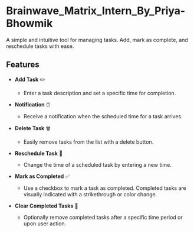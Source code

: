 # Brainwave_Matrix_Intern_By_Priya-Bhowmik
A simple and intuitive tool for managing tasks. Add, mark as complete, and reschedule tasks with ease.
## Features

- **Add Task** ✏️
  - Enter a task description and set a specific time for completion.

- **Notification** ⏰
  - Receive a notification when the scheduled time for a task arrives.

- **Delete Task** 🗑️
  - Easily remove tasks from the list with a delete button.

- **Reschedule Task** 🔄
  - Change the time of a scheduled task by entering a new time.

- **Mark as Completed** ✅
  - Use a checkbox to mark a task as completed. Completed tasks are visually indicated with a strikethrough or color change.

- **Clear Completed Tasks** 🚮
  - Optionally remove completed tasks after a specific time period or upon user action.
